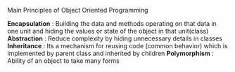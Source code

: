 Main Principles of Object Oriented Programming

**Encapsulation** : Building the data and methods operating on that data in one unit and hiding the values or state of the object in that unit(class)
**Abstraction** : Reduce complexity by hiding unnecessary details in classes
**Inheritance** : Its a mechanism for reusing code (common behavior) which is implemented by parent class and inherited by children
**Polymorphism** : Ability of an object to take many forms 
